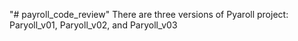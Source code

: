"# payroll_code_review" 
There are three versions of Pyaroll project: Paryoll_v01, Paryoll_v02, and Paryoll_v03
